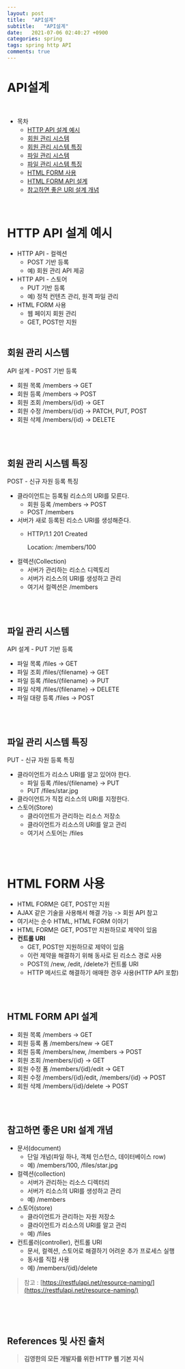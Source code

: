 ```yaml
---
layout: post
title:  "API설계"
subtitle:   "API설계"
date:   2021-07-06 02:40:27 +0900
categories: spring
tags: spring http API
comments: true
---
```


# API설계
<br>

- 목차
	- [HTTP API 설계 예시](#http-api-설계-예시)
	- [회원 관리 시스템](#회원-관리-시스템)
	- [회원 관리 시스템 특징](#회원-관리-시스템-특징)
	- [파일 관리 시스템](#파일-관리-시스템)
	- [파일 관리 시스템 특징](#파일-관리-시스템-특징)
	- [HTML FORM 사용](#html-form-사용)
	- [HTML FORM API 설계](#html-form-api-설계)
	- [참고하면 좋은 URI 설계 개념](#참고하면-좋은-uri-설계-개념)
<br>

# HTTP API 설계 예시

- HTTP API - 컬렉션
	- POST 기반 등록
	- 예) 회원 관리 API 제공
- HTTP API - 스토어
	- PUT 기반 등록
	- 예) 정적 컨텐츠 관리, 원격 파일 관리
- HTML FORM 사용
	- 웹 페이지 회원 관리
	- GET, POST만 지원
<br><br>

## 회원 관리 시스템
API 설계 - POST 기반 등록
- 회원 목록 /members -> GET
- 회원 등록 /members -> POST
- 회원 조회 /members/{id} -> GET
- 회원 수정 /members/{id} -> PATCH, PUT, POST
- 회원 삭제 /members/{id} -> DELETE

<br><br>

## 회원 관리 시스템 특징
POST - 신규 자원 등록 특징
- 클라이언트는 등록될 리소스의 URI를 모른다.
	- 회원 등록 /members -> POST
	- POST /members
- 서버가 새로 등록된 리소스 URI를 생성해준다.
	- HTTP/1.1 201 Created

		Location: /members/100 
- 컬렉션(Collection)
	- 서버가 관리하는 리소스 디렉토리
	- 서버가 리소스의 URI를 생성하고 관리
	- 여기서 컬렉션은 /members

<br><br>

## 파일 관리 시스템
API 설계 - PUT 기반 등록
- 파일 목록 /files -> GET
- 파일 조회 /files/{filename} -> GET
- 파일 등록 /files/{filename} -> PUT
- 파일 삭제 /files/{filename} -> DELETE 
- 파일 대량 등록 /files -> POST

<br><br>

## 파일 관리 시스템 특징
PUT - 신규 자원 등록 특징
- 클라이언트가 리소스 URI를 알고 있어야 한다.
	- 파일 등록 /files/{filename} -> PUT
	- PUT /files/star.jpg
- 클라이언트가 직접 리소스의 URI를 지정한다.
- 스토어(Store)
	- 클라이언트가 관리하는 리소스 저장소
	- 클라이언트가 리소스의 URI를 알고 관리
	- 여기서 스토어는 /files

<br><br>

# HTML FORM 사용
- HTML FORM은 GET, POST만 지원
- AJAX 같은 기술을 사용해서 해결 가능 -> 회원 API 참고
- 여기서는 순수 HTML, HTML FORM 이야기
- HTML FORM은 GET, POST만 지원하므로 제약이 있음
- __컨트롤 URI__
	- GET, POST만 지원하므로 제약이 있음
	- 이런 제약을 해결하기 위해 동사로 된 리소스 경로 사용
	- POST의 /new, /edit, /delete가 컨트롤 URI
	- HTTP 메서드로 해결하기 애매한 경우 사용(HTTP API 포함)

<br><br>

## HTML FORM API 설계
- 회원 목록 /members -> GET
- 회원 등록 폼 /members/new -> GET
- 회원 등록 /members/new, /members -> POST
- 회원 조회 /members/{id} -> GET
- 회원 수정 폼 /members/{id}/edit -> GET
- 회원 수정 /members/{id}/edit, /members/{id} -> POST
- 회원 삭제 /members/{id}/delete -> POST

<br><br>

## 참고하면 좋은 URI 설계 개념
- 문서(document) 
	- 단일 개념(파일 하나, 객체 인스턴스, 데이터베이스 row)
	- 예) /members/100, /files/star.jpg
- 컬렉션(collection) 
	- 서버가 관리하는 리소스 디렉터리
	- 서버가 리소스의 URI를 생성하고 관리
	- 예) /members
- 스토어(store) 
	- 클라이언트가 관리하는 자원 저장소
	- 클라이언트가 리소스의 URI를 알고 관리
	- 예) /files
- 컨트롤러(controller), 컨트롤 URI 
	- 문서, 컬렉션, 스토어로 해결하기 어려운 추가 프로세스 실행
	- 동사를 직접 사용
	- 예) /members/{id}/delete

> 참고 : [https://restfulapi.net/resource-naming/](https://restfulapi.net/resource-naming/)

<br><br><br>
## References 및 사진 출처

> __김영한의 모든 개발자를 위한 HTTP 웹 기본 지식__